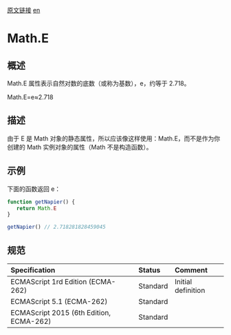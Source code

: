 <a href="https://developer.mozilla.org/zh-CN/docs/Web/JavaScript/Reference/Global_Objects/Math/E" target="_blank">原文链接</a>
<a href="https://developer.mozilla.org/en-US/docs/Web/JavaScript/Reference/Global_Objects/Math/E" target="_blank">en</a>

# Math.E

## 概述

Math.E 属性表示自然对数的底数（或称为基数），e，约等于 2.718。

Math.E=e≈2.718

## 描述

由于 E 是 Math 对象的静态属性，所以应该像这样使用：Math.E，而不是作为你创建的 Math 实例对象的属性（Math 不是构造函数）。

## 示例

下面的函数返回 e：

```javascript
function getNapier() {
   return Math.E
}

getNapier() // 2.718281828459045
```

## 规范

| Specification                           | Status   | Comment            |
|:----------------------------------------|:---------|:-------------------|
| ECMAScript 1rd Edition (ECMA-262)       | Standard | Initial definition |
| ECMAScript 5.1 (ECMA-262)               | Standard |                    |
| ECMAScript 2015 (6th Edition, ECMA-262) | Standard |                    |